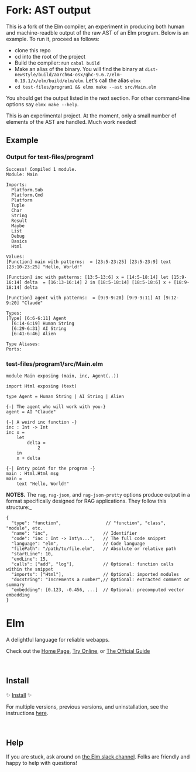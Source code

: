 #  Fork: AST output

This is a fork of the Elm compiler, an experiment in producing both human and machine-readble 
output of the raw AST of an Elm program. Below is an example.  To run it, proceed as follows:

  - clone this repo
  - cd into the root of the project
  - Build the compiler: run `cabal build`
  - Make an alias of the binary. You will find the binary at `dist-newstyle/build/aarch64-osx/ghc-9.6.7/elm-0.19.1/x/elm/build/elm/elm`.
    Let's call the alias `elmx`
  - `cd test-files/program1 && elmx make --ast src/Main.elm`

You should get the output listed in the next section.  For other command-line options
say `elmx make --help`.

This is an experimental project. At the moment, only a small number of elements
of the AST are handled.  Much work needed!

## Example

### Output for test-files/program1

```
Success! Compiled 1 module.
Module: Main

Imports:
  Platform.Sub
  Platform.Cmd
  Platform
  Tuple
  Char
  String
  Result
  Maybe
  List
  Debug
  Basics
  Html

Values:
[Function] main with patterns:  = [23:5-23:25] [23:5-23:9] text [23:10-23:25] "Hello, World!"

[Function] inc with patterns: [13:5-13:6] x = [14:5-18:14] let [15:9-16:14] delta  = [16:13-16:14] 2 in [18:5-18:14] [18:5-18:6] x + [18:9-18:14] delta

[Function] agent with patterns:  = [9:9-9:20] [9:9-9:11] AI [9:12-9:20] "Claude"

Types:
[Type] [6:6-6:11] Agent
  [6:14-6:19] Human String
  [6:29-6:31] AI String
  [6:41-6:46] Alien

Type Aliases:
Ports:
```
### test-files/program1/src/Main.elm

```
module Main exposing (main, inc, Agent(..))

import Html exposing (text)

type Agent = Human String | AI String | Alien

{-| The agent who will work with you-}
agent = AI "Claude"

{-| A weird inc function -}
inc : Int -> Int
inc x =
    let
        delta =
            2
    in
    x + delta

{-| Entry point for the program -}
main : Html.Html msg
main =
    text "Hello, World!"
```

**NOTES.** The `rag`, `rag-json`, and `rag-json-pretty` options produce output in a format specifically designed for RAG applications. They follow this structure:_

```
{
  "type": "function",                 // "function", "class", "module", etc.
  "name": "inc",                     // Identifier
  "code": "inc : Int -> Int\n...",   // The full code snippet
  "language": "elm",                 // Code language
  "filePath": "/path/to/file.elm",   // Absolute or relative path
  "startLine": 10,
  "endLine": 15,
  "calls": ["add", "log"],           // Optional: function calls within the snippet
  "imports": ["Html"],               // Optional: imported modules
  "docstring": "Increments a number",// Optional: extracted comment or summary
  "embedding": [0.123, -0.456, ...]  // Optional: precomputed vector embedding
}
```


# Elm

A delightful language for reliable webapps.

Check out the [Home Page](http://elm-lang.org/), [Try Online](http://elm-lang.org/try), or [The Official Guide](http://guide.elm-lang.org/)


<br>

## Install

✨ [Install](https://guide.elm-lang.org/install/elm.html) ✨

For multiple versions, previous versions, and uninstallation, see the instructions [here](https://github.com/elm/compiler/blob/master/installers/README.md).

<br>

## Help

If you are stuck, ask around on [the Elm slack channel][slack]. Folks are friendly and happy to help with questions!

[slack]: http://elmlang.herokuapp.com/
